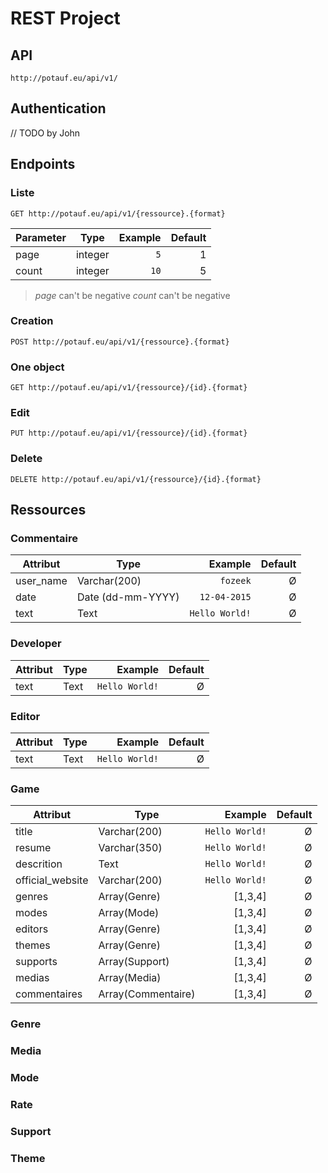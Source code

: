 
# REST Project #


## API ##
 
```
http://potauf.eu/api/v1/
```

## Authentication ##

// TODO by John


## Endpoints ##


### Liste ###

```
GET http://potauf.eu/api/v1/{ressource}.{format}
```

| Parameter     | Type          | Example  | Default  |
| ------------- | ------------- | --------:| --------:|
| page          | integer       |      `5` |        1 |
| count         | integer       |     `10` |        5 |

> *page* can't be negative
> *count* can't be negative

### Creation ###

```
POST http://potauf.eu/api/v1/{ressource}.{format}
```

### One object ###

```
GET http://potauf.eu/api/v1/{ressource}/{id}.{format}
```

### Edit ###

```
PUT http://potauf.eu/api/v1/{ressource}/{id}.{format}
```

### Delete ###

```
DELETE http://potauf.eu/api/v1/{ressource}/{id}.{format}
```

## Ressources ##

### Commentaire ###

| Attribut      | Type              | Example          | Default  |
| ------------- | ----------------- | ----------------:| --------:|
| user_name     | Varchar(200)      |         `fozeek` |        Ø |
| date          | Date (dd-mm-YYYY) |     `12-04-2015` |        Ø |
| text          | Text              |   `Hello World!` |        Ø |


### Developer ###

| Attribut      | Type              | Example          | Default  |
| ------------- | ----------------- | ----------------:| --------:|
| text          | Text              |   `Hello World!` |        Ø |


### Editor ###

| Attribut      | Type              | Example          | Default  |
| ------------- | ----------------- | ----------------:| --------:|
| text          | Text              |   `Hello World!` |        Ø |


### Game ###

| Attribut          | Type                | Example          | Default  |
| ----------------- | ------------------- | ----------------:| --------:|
| title             | Varchar(200)        |   `Hello World!` |        Ø |
| resume            | Varchar(350)        |   `Hello World!` |        Ø |
| descrition        | Text                |   `Hello World!` |        Ø |
| official_website  | Varchar(200)        |   `Hello World!` |        Ø |
| genres            | Array(Genre)        |          [1,3,4] |        Ø |
| modes             | Array(Mode)         |          [1,3,4] |        Ø |
| editors           | Array(Genre)        |          [1,3,4] |        Ø |
| themes            | Array(Genre)        |          [1,3,4] |        Ø |
| supports          | Array(Support)      |          [1,3,4] |        Ø |
| medias            | Array(Media)        |          [1,3,4] |        Ø |
| commentaires      | Array(Commentaire)  |          [1,3,4] |        Ø |


### Genre ###


### Media ###


### Mode ###


### Rate ###


### Support ###


### Theme ###
